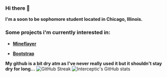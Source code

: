 ### Hi there 👋


**I'm a soon to be sophomore student located in Chicago, Illinois.**

### Some projects i'm currently interested in:  



- **[Mineflayer](https://github.com/PrismarineJS/mineflayer/)**
 
- **[Bootstrap](https://github.com/twbs/bootstrap)**
 
**My github is a bit dry atm as I've never really used it but it shouldn't stay dry for long...**
![GitHub Streak](https://streak-stats.demolab.com?user=interceptic&theme=blue-navy&border_radius=22)
![Interceptic's GitHub stats](https://github-readme-stats.vercel.app/api?username=interceptic&bg_color=000000)
